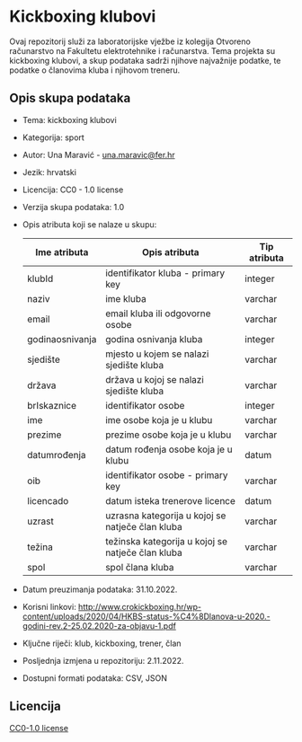 
# Kickboxing klubovi

Ovaj repozitorij služi za laboratorijske vježbe iz kolegija Otvoreno računarstvo na Fakultetu elektrotehnike i računarstva.
Tema projekta su kickboxing klubovi, a skup podataka sadrži njihove najvažnije podatke, te podatke o članovima kluba i njihovom treneru.


## Opis skupa podataka

- Tema: kickboxing klubovi  
- Kategorija: sport  
- Autor: Una Maravić - <una.maravic@fer.hr>  
- Jezik: hrvatski  
- Licencija: CC0 - 1.0 license  
- Verzija skupa podataka: 1.0  
- Opis atributa koji se nalaze u skupu:  

    | Ime atributa | Opis atributa | Tip atributa |
    | ------------- | ------------- | ------------- |
    | klubId | identifikator kluba - primary key | integer |
    | naziv  | ime kluba  | varchar |
    | email  | email kluba ili odgovorne osobe  | varchar |
    | godinaosnivanja| godina osnivanja kluba | integer |
    | sjedište | mjesto u kojem se nalazi sjedište kluba | varchar |
    | država | država u kojoj se nalazi sjedište kluba | varchar |
    | brIskaznice | identifikator osobe | integer |
    | ime | ime osobe koja je u klubu | varchar |
    | prezime | prezime osobe koja je u klubu | varchar |
    | datumrođenja | datum rođenja osobe koja je u klubu | datum |
    | oib | identifikator osobe - primary key | varchar |
    | licencado | datum isteka trenerove licence | datum |
    | uzrast | uzrasna kategorija u kojoj se natječe član kluba | varchar |
    | težina | težinska kategorija u kojoj se natječe član kluba | varchar |
    | spol | spol člana kluba | varchar |
- Datum preuzimanja podataka:  31.10.2022.
- Korisni linkovi: http://www.crokickboxing.hr/wp-content/uploads/2020/04/HKBS-status-%C4%8Dlanova-u-2020.-godini-rev.2-25.02.2020-za-objavu-1.pdf  
- Ključne riječi: klub, kickboxing, trener, član
- Posljednja izmjena u repozitoriju: 2.11.2022.
- Dostupni formati podataka: CSV, JSON  



## Licencija

[CC0-1.0 license](https://creativecommons.org/publicdomain/zero/1.0/)